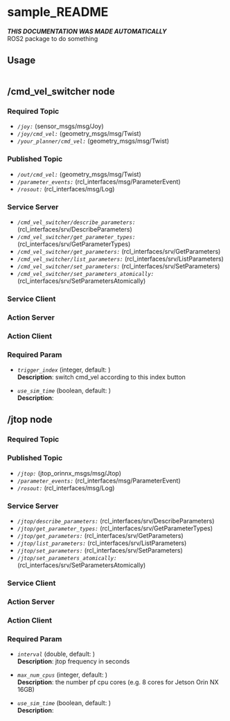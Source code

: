 # sample_README
***THIS DOCUMENTATION WAS MADE AUTOMATICALLY***  
ROS2 package to do something
## Usage
```
```
## /cmd_vel_switcher node
### Required Topic
- *`/joy:`* (sensor_msgs/msg/Joy)  
- *`/joy/cmd_vel:`* (geometry_msgs/msg/Twist)  
- *`/your_planner/cmd_vel:`* (geometry_msgs/msg/Twist)  
### Published Topic
- *`/out/cmd_vel:`* (geometry_msgs/msg/Twist)  
- *`/parameter_events:`* (rcl_interfaces/msg/ParameterEvent)  
- *`/rosout:`* (rcl_interfaces/msg/Log)  
### Service Server
- *`/cmd_vel_switcher/describe_parameters:`* (rcl_interfaces/srv/DescribeParameters)  
- *`/cmd_vel_switcher/get_parameter_types:`* (rcl_interfaces/srv/GetParameterTypes)  
- *`/cmd_vel_switcher/get_parameters:`* (rcl_interfaces/srv/GetParameters)  
- *`/cmd_vel_switcher/list_parameters:`* (rcl_interfaces/srv/ListParameters)  
- *`/cmd_vel_switcher/set_parameters:`* (rcl_interfaces/srv/SetParameters)  
- *`/cmd_vel_switcher/set_parameters_atomically:`* (rcl_interfaces/srv/SetParametersAtomically)  
### Service Client
### Action Server
### Action Client

### Required Param
- *`trigger_index`* (integer, default: )  
  **Description**:  switch cmd_vel according to this index button  

- *`use_sim_time`* (boolean, default: )  
  **Description**:   

## /jtop node
### Required Topic
### Published Topic
- *`/jtop:`* (jtop_orinnx_msgs/msg/Jtop)  
- *`/parameter_events:`* (rcl_interfaces/msg/ParameterEvent)  
- *`/rosout:`* (rcl_interfaces/msg/Log)  
### Service Server
- *`/jtop/describe_parameters:`* (rcl_interfaces/srv/DescribeParameters)  
- *`/jtop/get_parameter_types:`* (rcl_interfaces/srv/GetParameterTypes)  
- *`/jtop/get_parameters:`* (rcl_interfaces/srv/GetParameters)  
- *`/jtop/list_parameters:`* (rcl_interfaces/srv/ListParameters)  
- *`/jtop/set_parameters:`* (rcl_interfaces/srv/SetParameters)  
- *`/jtop/set_parameters_atomically:`* (rcl_interfaces/srv/SetParametersAtomically)  
### Service Client
### Action Server
### Action Client

### Required Param
- *`interval`* (double, default: )  
  **Description**:  jtop frequency in seconds  

- *`max_num_cpus`* (integer, default: )  
  **Description**:  the number pf cpu cores (e.g. 8 cores for Jetson Orin NX 16GB)  

- *`use_sim_time`* (boolean, default: )  
  **Description**:   

